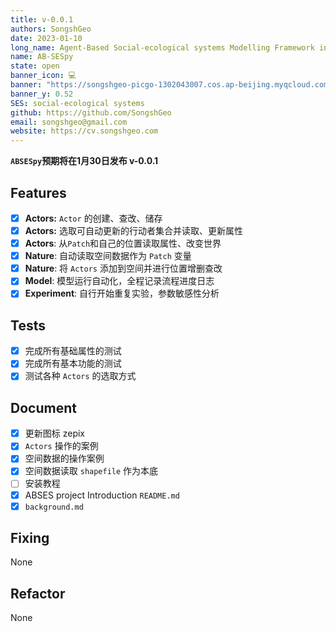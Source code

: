 ```yaml
---
title: v-0.0.1
authors: SongshGeo
date: 2023-01-10
long_name: Agent-Based Social-ecological systems Modelling Framework in Python
name: AB-SESpy
state: open
banner_icon: 💻
banner: "https://songshgeo-picgo-1302043007.cos.ap-beijing.myqcloud.com/uPic/abses_github_repo.svg"
banner_y: 0.52
SES: social-ecological systems
github: https://github.com/SongshGeo
email: songshgeo@gmail.com
website: https://cv.songshgeo.com
---
```


**`ABSESpy`预期将在1月30日发布 v-0.0.1**

## Features
- [x] **Actors:** `Actor` 的创建、查改、储存
- [x] **Actors:** 选取可自动更新的行动者集合并读取、更新属性
- [x] **Actors**: 从`Patch`和自己的位置读取属性、改变世界
- [x] **Nature**: 自动读取空间数据作为 `Patch` 变量
- [x] **Nature**: 将 `Actors` 添加到空间并进行位置增删查改
- [x] **Model**: 模型运行自动化，全程记录流程进度日志
- [x] **Experiment**: 自行开始重复实验，参数敏感性分析

## Tests
- [x] 完成所有基础属性的测试
- [x] 完成所有基本功能的测试
- [x] 测试各种 `Actors` 的选取方式

## Document
- [x] 更新图标 zepix
- [x] `Actors` 操作的案例
- [x] 空间数据的操作案例
- [x] 空间数据读取 `shapefile` 作为本底
- [ ] 安装教程
- [x] ABSES project Introduction `README.md`
- [x] `background.md`

## Fixing
None

## Refactor
None
